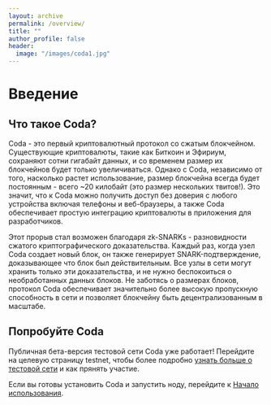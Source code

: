 ```yaml
---
layout: archive
permalink: /overview/
title: ""
author_profile: false
header:
  image: "/images/coda1.jpg"
---
```


# Введение

## Что такое Coda?

Coda - это первый криптовалютный протокол со сжатым блокчейном. Существующие криптовалюты, такие как Биткоин и Эфириум, сохраняют сотни гигабайт данных, и со временем размер их блокчейнов будет только увеличиваться. Однако c Coda, независимо от того, насколько растет использование, размер блокчейна всегда будет постоянным - всего ~20 килобайт (это размер нескольких твитов!). Это значит, что к Coda можно получить доступ без доверия с любого устройства включая телефоны и веб-браузеры, а также Coda обеспечивает простую интеграцию криптовалюты в приложения для разработчиков.

Этот прорыв стал возможен благодаря zk-SNARKs -  разновидности сжатого криптографического доказательства. Каждый раз, когда узел Coda создает новый блок, он также генерирует SNARK-подтверждение, доказывающее что блок был действительным. Все узлы в сети могут хранить только эти доказательства, и не нужно беспокоиться о необработанных данных блоков. Не заботясь о размерах блоков, протокол Coda обеспечивает значительно более высокую пропускную способность в сети и позволяет блокчейну быть децентрализованным в масштабе.

## Попробуйте Coda

Публичная бета-версия тестовой сети Coda уже работает! Перейдите на целевую страницу testnet, чтобы более подробно [узнать больше о тестовой сети](https://codaprotocol.com/testnet.html) и как прянять участие.

Если вы готовы установить Coda и запустить ноду, перейдите к [Начало использования](/coda-rus/getting-started/).
